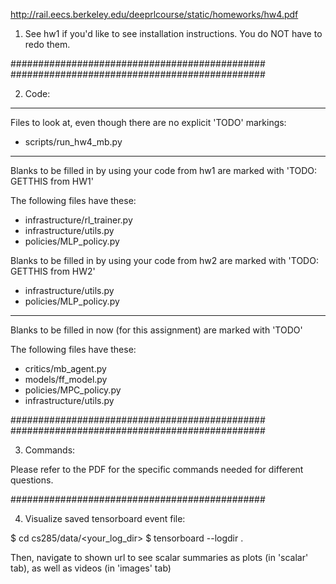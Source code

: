 http://rail.eecs.berkeley.edu/deeprlcourse/static/homeworks/hw4.pdf

1) See hw1 if you'd like to see installation instructions. You do NOT have to redo them.

##############################################
##############################################


2) Code:

-------------------------------------------

Files to look at, even though there are no explicit 'TODO' markings:
- scripts/run_hw4_mb.py

-------------------------------------------

Blanks to be filled in by using your code from hw1 are marked with 'TODO: GETTHIS from HW1'

The following files have these:
- infrastructure/rl_trainer.py
- infrastructure/utils.py
- policies/MLP_policy.py

Blanks to be filled in by using your code from hw2 are marked with 'TODO: GETTHIS from HW2'

- infrastructure/utils.py
- policies/MLP_policy.py

-------------------------------------------

Blanks to be filled in now (for this assignment) are marked with 'TODO'

The following files have these:
- critics/mb_agent.py
- models/ff_model.py
- policies/MPC_policy.py
- infrastructure/utils.py

##############################################
##############################################


3) Commands: 

Please refer to the PDF for the specific commands needed for different questions. 

##############################################


4) Visualize saved tensorboard event file:

$ cd cs285/data/<your_log_dir>
$ tensorboard --logdir .

Then, navigate to shown url to see scalar summaries as plots (in 'scalar' tab), as well as videos (in 'images' tab)